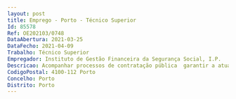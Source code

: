 ```yaml
--- 
layout: post
title: Emprego - Porto - Técnico Superior
Id: 85578
Ref: OE202103/0748
DataAbertura: 2021-03-25
DataFecho: 2021-04-09
Trabalho: Técnico Superior
Empregador: Instituto de Gestão Financeira da Segurança Social, I.P.
Descricao: Acompanhar processos de contratação pública  garantir a atualização dos pedidos de intervenção nos sistemas de informação  determinar e atualizar o estado de conservação dos imóveis nos sistemas de informação  garantir a atualização dos pedidos de intervenção nos sistemas de informação  efetuar regularizações contabilísticas de edifícios em SIF  responder a solicitações  elaboração de pareceres nas áreas da sua especialidade  controlo da faturação.
CodigoPostal: 4100-112 Porto
Concelho: Porto
Distrito: Porto
--- 
```

